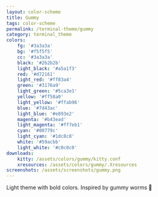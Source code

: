 ```yaml
---
layout: color-scheme
title: Gummy 
tags: color-scheme
permalink: /terminal-theme/gummy
category: terminal_theme
colors: 
    fg: '#3a3a3a'
    bg: '#f5f5f5'
    cc: '#3a3a3a'
    black: '#2b2b2b'
    light_black: '#a5a1f3'
    red: '#d72161'
    light_red: '#ff83a4'
    green: '#3176a9'
    light_green: '#5ca3e1'
    yellow: '#ff58a0'
    light_yellow: '#ffab96'
    blue: '#7d43ac'
    light_blue: '#e893e2'
    magenta: '#b43ead'
    light_magenta: '#ff7eb1'
    cyan: '#00779c'
    light_cyan: '#1dc8c8'
    white: '#59acbb'
    light_white: '#c0c0c0'
downloads:
    kitty: /assets/colors/gummy/kitty.conf
    xresources: /assets/colors/gummy/.Xresources
screenshots: /assets/screenshots/gummy.png
---
```


Light theme with bold colors. Inspired by gummy worms 🍬
